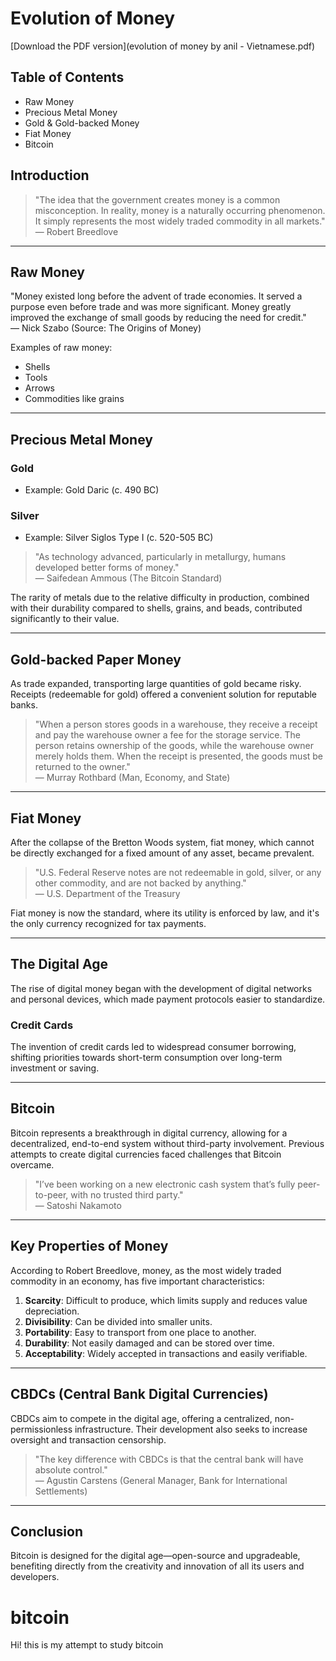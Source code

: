 
# Evolution of Money
[Download the PDF version](evolution of money by anil - Vietnamese.pdf)


## Table of Contents

- Raw Money
- Precious Metal Money
- Gold & Gold-backed Money
- Fiat Money
- Bitcoin

## Introduction

> "The idea that the government creates money is a common misconception. In reality, money is a naturally occurring phenomenon. It simply represents the most widely traded commodity in all markets."  
— Robert Breedlove

---

## Raw Money

"Money existed long before the advent of trade economies. It served a purpose even before trade and was more significant. Money greatly improved the exchange of small goods by reducing the need for credit."  
— Nick Szabo (Source: The Origins of Money)

Examples of raw money:
- Shells
- Tools
- Arrows
- Commodities like grains

---

## Precious Metal Money

### Gold

- Example: Gold Daric (c. 490 BC)

### Silver

- Example: Silver Siglos Type I (c. 520-505 BC)

> "As technology advanced, particularly in metallurgy, humans developed better forms of money."  
— Saifedean Ammous (The Bitcoin Standard)

The rarity of metals due to the relative difficulty in production, combined with their durability compared to shells, grains, and beads, contributed significantly to their value.

---

## Gold-backed Paper Money

As trade expanded, transporting large quantities of gold became risky. Receipts (redeemable for gold) offered a convenient solution for reputable banks.

> "When a person stores goods in a warehouse, they receive a receipt and pay the warehouse owner a fee for the storage service. The person retains ownership of the goods, while the warehouse owner merely holds them. When the receipt is presented, the goods must be returned to the owner."  
— Murray Rothbard (Man, Economy, and State)

---

## Fiat Money

After the collapse of the Bretton Woods system, fiat money, which cannot be directly exchanged for a fixed amount of any asset, became prevalent. 

> "U.S. Federal Reserve notes are not redeemable in gold, silver, or any other commodity, and are not backed by anything."  
— U.S. Department of the Treasury

Fiat money is now the standard, where its utility is enforced by law, and it's the only currency recognized for tax payments.

---

## The Digital Age

The rise of digital money began with the development of digital networks and personal devices, which made payment protocols easier to standardize.

### Credit Cards

The invention of credit cards led to widespread consumer borrowing, shifting priorities towards short-term consumption over long-term investment or saving.

---

## Bitcoin

Bitcoin represents a breakthrough in digital currency, allowing for a decentralized, end-to-end system without third-party involvement. Previous attempts to create digital currencies faced challenges that Bitcoin overcame.

> "I’ve been working on a new electronic cash system that’s fully peer-to-peer, with no trusted third party."  
— Satoshi Nakamoto

---

## Key Properties of Money

According to Robert Breedlove, money, as the most widely traded commodity in an economy, has five important characteristics:

1. **Scarcity**: Difficult to produce, which limits supply and reduces value depreciation.
2. **Divisibility**: Can be divided into smaller units.
3. **Portability**: Easy to transport from one place to another.
4. **Durability**: Not easily damaged and can be stored over time.
5. **Acceptability**: Widely accepted in transactions and easily verifiable.

---

## CBDCs (Central Bank Digital Currencies)

CBDCs aim to compete in the digital age, offering a centralized, non-permissionless infrastructure. Their development also seeks to increase oversight and transaction censorship.

> "The key difference with CBDCs is that the central bank will have absolute control."  
— Agustin Carstens (General Manager, Bank for International Settlements)

---

## Conclusion

Bitcoin is designed for the digital age—open-source and upgradeable, benefiting directly from the creativity and innovation of all its users and developers.
# bitcoin
Hi! this is my attempt to study bitcoin
